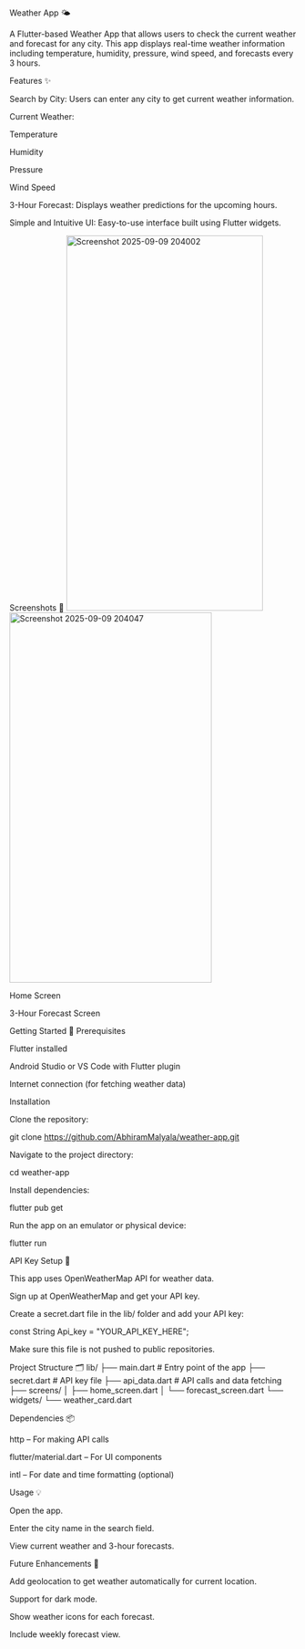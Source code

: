 Weather App 🌤️

A Flutter-based Weather App that allows users to check the current weather and forecast for any city. This app displays real-time weather information including temperature, humidity, pressure, wind speed, and forecasts every 3 hours.

Features ✨

Search by City: Users can enter any city to get current weather information.

Current Weather:

Temperature

Humidity

Pressure

Wind Speed

3-Hour Forecast: Displays weather predictions for the upcoming hours.

Simple and Intuitive UI: Easy-to-use interface built using Flutter widgets.

Screenshots 📸
<img width="345" height="658" alt="Screenshot 2025-09-09 204002" src="https://github.com/user-attachments/assets/58741b61-0389-4aec-a183-77f3dd374b71" />
<img width="355" height="649" alt="Screenshot 2025-09-09 204047" src="https://github.com/user-attachments/assets/0487d220-48ad-46f7-b458-a59f2bea4365" />

Home Screen

3-Hour Forecast Screen

Getting Started 🚀
Prerequisites

Flutter
 installed

Android Studio
 or VS Code with Flutter plugin

Internet connection (for fetching weather data)

Installation

Clone the repository:

git clone https://github.com/AbhiramMalyala/weather-app.git


Navigate to the project directory:

cd weather-app


Install dependencies:

flutter pub get


Run the app on an emulator or physical device:

flutter run

API Key Setup 🔑

This app uses OpenWeatherMap API for weather data.

Sign up at OpenWeatherMap
 and get your API key.

Create a secret.dart file in the lib/ folder and add your API key:

const String Api_key = "YOUR_API_KEY_HERE";


Make sure this file is not pushed to public repositories.

Project Structure 🗂️
lib/
├── main.dart          # Entry point of the app
├── secret.dart        # API key file
├── api_data.dart      # API calls and data fetching
├── screens/
│   ├── home_screen.dart
│   └── forecast_screen.dart
└── widgets/
    └── weather_card.dart

Dependencies 📦

http – For making API calls

flutter/material.dart – For UI components

intl – For date and time formatting (optional)

Usage 💡

Open the app.

Enter the city name in the search field.

View current weather and 3-hour forecasts.

Future Enhancements 🌟

Add geolocation to get weather automatically for current location.

Support for dark mode.

Show weather icons for each forecast.

Include weekly forecast view.
